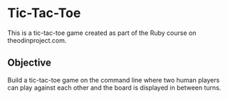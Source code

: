 # Tic-Tac-Toe

This is a tic-tac-toe game created as part of the Ruby course on theodinproject.com.

## Objective

Build a tic-tac-toe game on the command line where two human players can play against each other and the board is displayed in between turns.